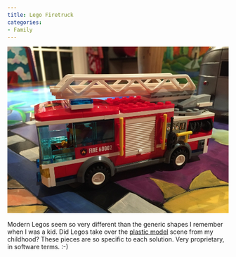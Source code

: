 ```yaml
---
title: Lego Firetruck
categories:
- Family
---
```


![](/assets/posts/2014/IMG_2442.jpg)
  



Modern Legos seem so very different than the generic shapes I remember when I was a kid. Did Legos take over the [plastic model](http://en.wikipedia.org/wiki/Plastic_model) scene from my childhood? These pieces are so specific to each solution. Very proprietary, in software terms. :-)
